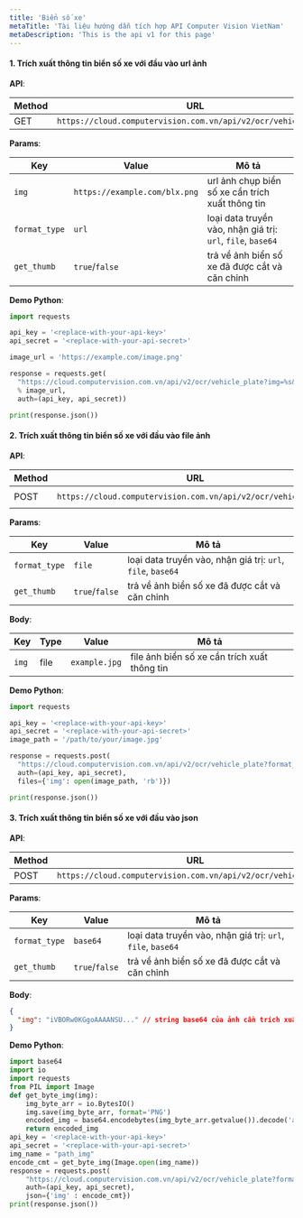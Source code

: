 ```yaml
---
title: 'Biển số xe'
metaTitle: 'Tài liệu hướng dẫn tích hợp API Computer Vision VietNam'
metaDescription: 'This is the api v1 for this page'
---
```


#### 1. Trích xuất thông tin biển số xe với đầu vào url ảnh

**API**:

| Method | URL                                                            |
| ------ | -------------------------------------------------------------- |
| GET    | `https://cloud.computervision.com.vn/api/v2/ocr/vehicle_plate` |

**Params**:

| Key           | Value                         | Mô tả                                                       |
| ------------- | ----------------------------- | ----------------------------------------------------------- |
| `img`         | `https://example.com/blx.png` | url ảnh chụp biển số xe cần trích xuất thông tin            |
| `format_type` | `url`                         | loại data truyền vào, nhận giá trị: `url`, `file`, `base64` |
| `get_thumb`   | `true`/`false`                | trả về ảnh biển số xe đã được cắt và căn chỉnh              |

**Demo Python**:

```python
import requests

api_key = '<replace-with-your-api-key>'
api_secret = '<replace-with-your-api-secret>'

image_url = 'https://example.com/image.png'

response = requests.get(
  "https://cloud.computervision.com.vn/api/v2/ocr/vehicle_plate?img=%s&format_type=url&get_thumb=false"
  % image_url,
  auth=(api_key, api_secret))

print(response.json())

```

#### 2. Trích xuất thông tin biển số xe với đầu vào file ảnh

**API**:

| Method | URL                                                            | content-type          |
| ------ | -------------------------------------------------------------- | --------------------- |
| POST   | `https://cloud.computervision.com.vn/api/v2/ocr/vehicle_plate` | `multipart/form-data` |

**Params**:

| Key           | Value          | Mô tả                                                       |
| ------------- | -------------- | ----------------------------------------------------------- |
| `format_type` | `file`         | loại data truyền vào, nhận giá trị: `url`, `file`, `base64` |
| `get_thumb`   | `true`/`false` | trả về ảnh biển số xe đã được cắt và căn chỉnh              |

**Body**:

| Key   | Type | Value         | Mô tả                                        |
| ----- | ---- | ------------- | -------------------------------------------- |
| `img` | file | `example.jpg` | file ảnh biển số xe cần trích xuất thông tin |

**Demo Python**:

```python
import requests

api_key = '<replace-with-your-api-key>'
api_secret = '<replace-with-your-api-secret>'
image_path = '/path/to/your/image.jpg'

response = requests.post(
  "https://cloud.computervision.com.vn/api/v2/ocr/vehicle_plate?format_type=file&get_thumb=false",
  auth=(api_key, api_secret),
  files={'img': open(image_path, 'rb')})

print(response.json())

```

#### 3. Trích xuất thông tin biển số xe với đầu vào json

**API**:

| Method | URL                                                            | content-type       |
| ------ | -------------------------------------------------------------- | ------------------ |
| POST   | `https://cloud.computervision.com.vn/api/v2/ocr/vehicle_plate` | `application/json` |

**Params**:

| Key           | Value          | Mô tả                                                       |
| ------------- | -------------- | ----------------------------------------------------------- |
| `format_type` | `base64`       | loại data truyền vào, nhận giá trị: `url`, `file`, `base64` |
| `get_thumb`   | `true`/`false` | trả về ảnh biển số xe đã được cắt và căn chỉnh              |

**Body**:

```json
{
  "img": "iVBORw0KGgoAAAANSU..." // string base64 của ảnh cần trích xuất
}
```

**Demo Python**:

```python
import base64
import io
import requests
from PIL import Image
def get_byte_img(img):
    img_byte_arr = io.BytesIO()
    img.save(img_byte_arr, format='PNG')
    encoded_img = base64.encodebytes(img_byte_arr.getvalue()).decode('ascii')
    return encoded_img
api_key = '<replace-with-your-api-key>'
api_secret = '<replace-with-your-api-secret>'
img_name = "path_img"
encode_cmt = get_byte_img(Image.open(img_name))
response = requests.post(
    "https://cloud.computervision.com.vn/api/v2/ocr/vehicle_plate?format_type=base64&get_thumb=false",
    auth=(api_key, api_secret),
    json={'img' : encode_cmt})
print(response.json())
```

